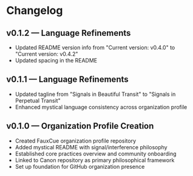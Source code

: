 # Changelog

## v0.1.2 — Language Refinements

- Updated README version info from "Current version: v0.4.0" to "Current version: v0.4.2"
- Updated spacing in the README

## v0.1.1 — Language Refinements

- Updated tagline from "Signals in Beautiful Transit" to "Signals in Perpetual Transit"
- Enhanced mystical language consistency across organization profile

## v0.1.0 — Organization Profile Creation

- Created FauxCue organization profile repository
- Added mystical README with signal/interference philosophy
- Established core practices overview and community onboarding
- Linked to Canon repository as primary philosophical framework
- Set up foundation for GitHub organization presence